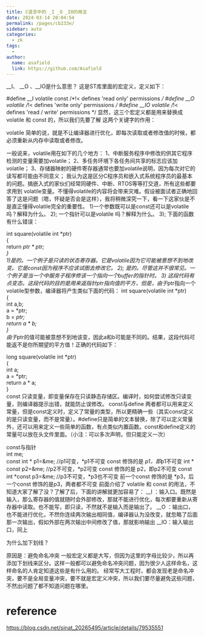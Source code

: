 ```yaml
---
title: C语言中的 _I _O _IO的用法
date: 2024-03-14 20:04:54
permalink: /pages/cb233e/
sidebar: auto
categories:
  - zk
tags:
  - 
author: 
  name: asafield
  link: https://github.com/Asafield
---
```

__I、 __O 、__IO是什么意思？ 
这是ST库里面的宏定义，定义如下：

#define     __I       volatile const        /*!< defines 'read only' permissions      */
#define     __O     volatile                  /*!< defines 'write only' permissions     */
#define     __IO    volatile                  /*!< defines 'read / write' permissions   */
显然，这三个宏定义都是用来替换成 volatile 和 const 的，所以我们先要了解 这两个关键字的作用：

volatile 
简单的说，就是不让编译器进行优化，即每次读取或者修改值的时候，都必须重新从内存中读取或者修改。

一般说来，volatile用在如下的几个地方：
1、中断服务程序中修改的供其它程序检测的变量需要加volatile；
2、多任务环境下各任务间共享的标志应该加volatile；
3、存储器映射的硬件寄存器通常也要加volatile说明，因为每次对它的读写都可能由不同意义；
我认为这是区分C程序员和嵌入式系统程序员的最基本的问题。搞嵌入式的家伙们经常同硬件、中断、RTOS等等打交道，所有这些都要求用到 volatile变量。不懂得volatile的内容将会带来灾难。假设被面试者正确地回答了这是问题（嗯，怀疑是否会是这样），我将稍微深究一下，看一下这家伙是不是直正懂得volatile完全的重要性。 
1)一个参数既可以是const还可以是volatile吗？解释为什么。 
2); 一个指针可以是volatile 吗？解释为什么。 
3); 下面的函数有什么错误：

int square(volatile int *ptr)  
{   
    return *ptr * *ptr;  
}  
1)是的。一个例子是只读的状态寄存器。它是volatile因为它可能被意想不到地改变。它是const因为程序不应该试图去修改它。
2); 是的。尽管这并不很常见。一个例子是当一个中服务子程序修该一个指向一个buffer的指针时。
3) 这段代码有点变态。这段代码的目的是用来返指针*ptr指向值的平方，但是，由于*ptr指向一个volatile型参数，编译器将产生类似下面的代码：
int square(volatile int *ptr)  
{   
    int a,b;   
    a = *ptr;  
    b = *ptr;  
    return a * b;   
}  
由于*ptr的值可能被意想不到地该变，因此a和b可能是不同的。结果，这段代码可能返不是你所期望的平方值！正确的代码如下：

long square(volatile int *ptr)  
{   
    int a;   
    a = *ptr;  
    return a * a;   
}   
const 
只读变量，即变量保存在只读静态存储区。编译时，如何尝试修改只读变量，则编译器提示出错，就能防止误修改。 
const与define 
两者都可以用来定义常量，但是const定义时，定义了常量的类型，所以更精确一些（其实const定义的是只读变量，而不是常量）。#define只是简单的文本替换，除了可以定义常量外，还可以用来定义一些简单的函数，有点类似内置函数。const和define定义的常量可以放在头文件里面。（小注：可以多次声明，但只能定义一次）

const与指针    
int me;   
const int * p1=&me;           //p1可变，*p1不可变             const 修饰的是 *p1，即*p1不可变
int * const p2=&me;           //p2不可变，*p2可变             const 修饰的是 p2，即p2不可变
const int *const p3=&me;   //p3不可变，*p3也不可变       前一个const 修饰的是 *p3，后一个const 修饰的是p3，两者都不可变
前面介绍了 volatile 和 const 的用法，不知道大家了解了没？了解了后，下面的讲解就更加容易了： 
__I ：输入口。既然是输入，那么寄存器的值就随时会外部修改，那就不能进行优化，每次都要重新从寄存器中读取。也不能写，即只读，不然就不是输入而是输出了。 
__O ：输出口，也不能进行优化，不然你连续两次输出相同值，编译器认为没改变，就忽略了后面那一次输出，假如外部在两次输出中间修改了值，那就影响输出 
__IO：输入输出口，同上

为什么加下划线？

原因是：避免命名冲突 
一般宏定义都是大写，但因为这里的字母比较少，所以再添加下划线来区分。这样一般都可以避免命名冲突问题，因为很少人这样命名，这样命名的人肯定知道这些是有什么用的。 
经常写大工程时，都会发现老是命名冲突，要不是全局变量冲突，要不就是宏定义冲突，所以我们要尽量避免这些问题，不然出问题了都不知道问题在哪里。

# reference
https://blog.csdn.net/sinat_20265495/article/details/79535551